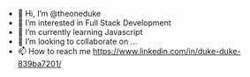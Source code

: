 - 👋 Hi, I’m @theoneduke
- 👀 I’m interested in Full Stack Development
- 🌱 I’m currently learning Javascript
- 💞️ I’m looking to collaborate on ...
- 📫 How to reach me https://www.linkedin.com/in/duke-duke-839ba7201/

<!---
theoneduke/theoneduke is a ✨ special ✨ repository because its `README.md` (this file) appears on your GitHub profile.
You can click the Preview link to take a look at your changes.
--->
